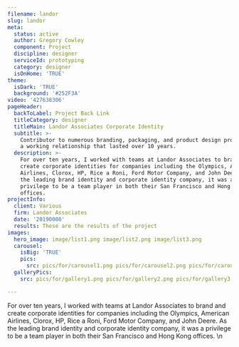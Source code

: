 ```yaml
---
filename: landor
slug: landor
meta:
  status: active
  author: Gregory Cowley
  component: Project
  discipline: designer
  serviceId: prototyping
  category: designer
  isOnHome: 'TRUE'
theme:
  isDark: 'TRUE'
  background: '#252F3A'
video: '427638306'
pageHeader:
  backToLabel: Project Back Link
  titleCategory: designer
  titleMain: Landor Associates Corporate Identity
  subtitle: >-
    Contributor to numerous branding, packaging, and product design projects and
    a working relationship that lasted over 10 years.
  description: >-
    For over ten years, I worked with teams at Landor Associates to brand and
    create corporate identities for companies including the Olympics, American
    Airlines, Clorox, HP, Rice a Roni, Ford Motor Company, and John Deere. As
    the leading brand identity and corporate identity company, it was a
    privilege to be a team player in both their San Francisco and Hong Kong
    offices.
projectInfo:
  client: Various
  firm: Landor Associates
  date: '20190000'
  results: These are the results of the project
images:
  hero_image: image/list1.png image/list2.png image/list3.png
  carousel:
    isBig: 'TRUE'
    pics:
      src: pics/for/carousel1.png pics/for/carousel2.png pics/for/carousel3.png
  galleryPics:
    src: pics/for/gallery1.png pics/for/gallery2.png pics/for/gallery3.png

---
```

For over ten years, I worked with teams at Landor Associates to brand and create corporate identities for companies including the Olympics, American Airlines, Clorox, HP, Rice a Roni, Ford Motor Company, and John Deere. As the leading brand identity and corporate identity company, it was a privilege to be a team player in both their San Francisco and Hong Kong offices. \n
  